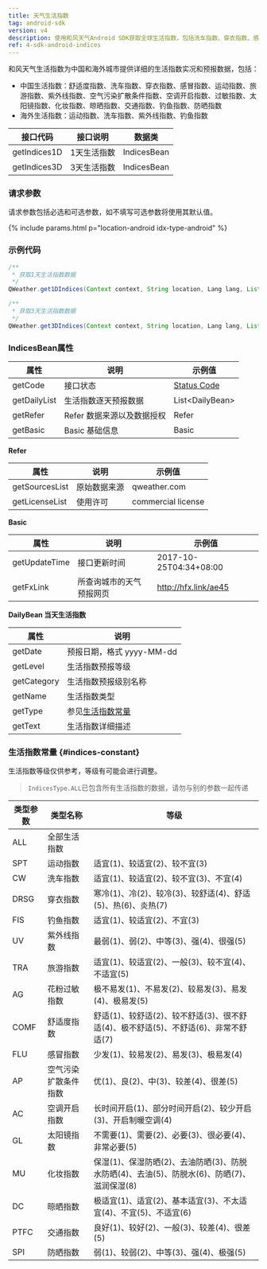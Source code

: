 ```yaml
---
title: 天气生活指数
tag: android-sdk
version: v4
description: 使用和风天气Android SDK获取全球生活指数，包括洗车指数、穿衣指数、感冒指数、过敏指数、紫外线指数、钓鱼指数等数据，支持全国4000+个市县区和海外15万个城市天气预报。
ref: 4-sdk-android-indices
---
```


和风天气生活指数为中国和海外城市提供详细的生活指数实况和预报数据，包括：

- 中国生活指数：舒适度指数、洗车指数、穿衣指数、感冒指数、运动指数、旅游指数、紫外线指数、空气污染扩散条件指数、空调开启指数、过敏指数、太阳镜指数、化妆指数、晾晒指数、交通指数、钓鱼指数、防晒指数
- 海外生活指数：运动指数、洗车指数、紫外线指数、钓鱼指数

| 接口代码| 接口说明         | 数据类      |
| ----------- | ------------ | ----------- |
| getIndices1D| 1天生活指数  | IndicesBean |
| getIndices3D| 3天生活指数  | IndicesBean |

### 请求参数

请求参数包括必选和可选参数，如不填写可选参数将使用其默认值。

{% include params.html p="location-android idx-type-android" %}

### 示例代码

```java
/**
 * 获取1天生活指数数据
 */
QWeather.get1DIndices(Context context, String location, Lang lang, List<IndicesType> types, QWeather.OnResultIndicesListener listener);

/**
 * 获取3天生活指数数据
 */
QWeather.get3DIndices(Context context, String location, Lang lang, List<IndicesType> types, QWeather.OnResultIndicesListener listener) ;
```

### IndicesBean属性

| 属性         | 说明                       | 示例值                |
| ------------ | -------------------------- | --------------------- |
| getCode      | 接口状态                   | [Status Code](/docs/start/status-code/)  |
| getDailyList | 生活指数逐天预报数据       | List&lt;DailyBean&gt; |
| getRefer     | Refer 数据来源以及数据授权 | Refer                 |
| getBasic     | Basic 基础信息             | Basic                 |

**Refer**

| 属性           | 说明         | 示例值             |
| -------------- | ------------ | ------------------ |
| getSourcesList | 原始数据来源 | qweather.com      |
| getLicenseList | 使用许可     | commercial license |

**Basic**

| 属性          | 说明                     | 示例值               |
| ------------- | ------------------------ | -------------------- |
| getUpdateTime | 接口更新时间             | 2017-10-25T04:34+08:00     |
| getFxLink     | 所查询城市的天气预报网页 | http://hfx.link/ae45 |


**DailyBean 当天生活指数**

| 属性        | 说明         |
| ----------- | ----------------------- |
| getDate     | 预报日期，格式 yyyy-MM-dd     |
| getLevel    | 生活指数预报等级          |
| getCategory | 生活指数预报级别名称     |
| getName     | 生活指数类型              |
| getType     | 参见[生活指数常量](#indices-constant) |
| getText     | 生活指数详细描述         |

### 生活指数常量 {#indices-constant}

生活指数等级仅供参考，等级有可能会进行调整。

> `IndicesType.ALL`已包含所有生活指数的数据，请勿与别的参数一起传递

| 类型参数 | 类型名称             | 等级                                                                                       |
| -------- | -------------------- | ------------------------------------------------------------------------------------------ |
| ALL      | 全部生活指数         |                                                                                            |
| SPT      | 运动指数             | 适宜(1)、较适宜(2)、较不宜(3)                                                              |
| CW       | 洗车指数             | 适宜(1)、较适宜(2)、较不宜(3)、不宜(4)                                                     |
| DRSG     | 穿衣指数             | 寒冷(1)、冷(2)、较冷(3)、较舒适(4)、舒适(5)、热(6)、炎热(7)                                |
| FIS      | 钓鱼指数             | 适宜(1)、较适宜(2)、不宜(3)                                                                |
| UV       | 紫外线指数           | 最弱(1)、弱(2)、中等(3)、强(4)、很强(5)                                                    |
| TRA      | 旅游指数             | 适宜(1)、较适宜(2)、一般(3)、较不宜(4)、不适宜(5)                                          |
| AG       | 花粉过敏指数         | 极不易发(1)、不易发(2)、较易发(3)、易发(4)、极易发(5)                                      |
| COMF     | 舒适度指数           | 舒适(1)、较舒适(2)、较不舒适(3)、很不舒适(4)、极不舒适(5)、不舒适(6)、非常不舒适(7)        |
| FLU      | 感冒指数             | 少发(1)、较易发(2)、易发(3)、极易发(4)                                                     |
| AP       | 空气污染扩散条件指数 | 优(1)、良(2)、中(3)、较差(4)、很差(5)                                                      |
| AC       | 空调开启指数         | 长时间开启(1)、部分时间开启(2)、较少开启(3)、开启制暖空调(4)                               |
| GL       | 太阳镜指数           | 不需要(1)、需要(2)、必要(3)、很必要(4)、非常必要(5)                                        |
| MU       | 化妆指数             | 保湿(1)、保湿防晒(2)、去油防晒(3)、防脱水防晒(4)、去油(5)、防脱水(6)、防晒(7)、滋润保湿(8) |
| DC       | 晾晒指数             | 极适宜(1)、适宜(2)、基本适宜(3)、不太适宜(4)、不宜(5)、不适宜(6)                           |
| PTFC     | 交通指数             | 良好(1)、较好(2)、一般(3)、较差(4)、很差(5)                                                |
| SPI      | 防晒指数             | 弱(1)、较弱(2)、中等(3)、强(4)、极强(5)                                                    |



